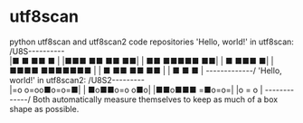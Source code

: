 # utf8scan
python utf8scan and utf8scan2 code repositories
'Hello, world!' in utf8scan:
/U8S----------\
|■  ■   ■■  ■ |
|■■■ ■■  ■■ ■■|
|  ■■ ■■■■■ ■■|
|  ■     ■■■ ■|
|■■■■ ■■■■■■■ |
| ■ ■■ ■■  ■■ |
| ■  ■    ■   |
\-------------/
'Hello, world!' in utf8scan2:
/U8S2---------\
|=o o=oo■o=o=■|
| ■o■■o=o  o■o|
|■■o■■■ =■o=o=|
|o = o        |
\-------------/
Both automatically measure themselves to keep as much of a box shape as possible.
